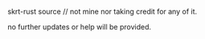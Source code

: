 skrt-rust source // not mine nor taking credit for any of it.

no further updates or help will be provided.
